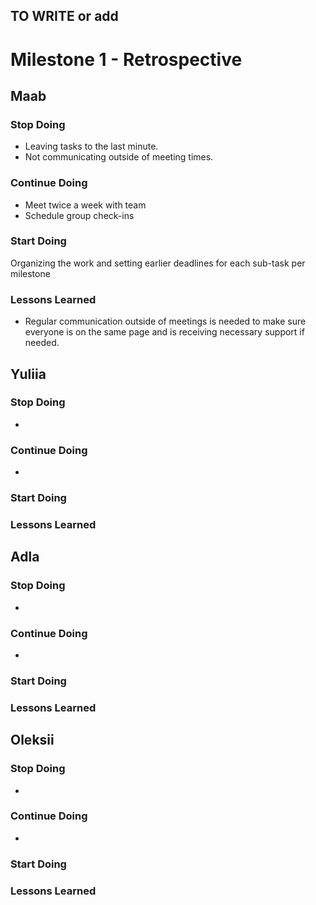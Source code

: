 
 ## TO WRITE or add 



 # Milestone 1 - Retrospective

## Maab
### Stop Doing
- Leaving tasks to the last minute.
- Not communicating outside of meeting times.
### Continue Doing
- Meet twice a week with team
- Schedule group check-ins
### Start Doing
Organizing the work and setting earlier deadlines for each sub-task per milestone
### Lessons Learned
- Regular communication outside of meetings is needed to make sure everyone is on the same page and is receiving necessary support if needed.


## Yuliia
### Stop Doing
- 
### Continue Doing
- 
### Start Doing

### Lessons Learned


## Adla
### Stop Doing
- 
### Continue Doing
- 
### Start Doing

### Lessons Learned


## Oleksii
### Stop Doing
- 
### Continue Doing
- 
### Start Doing

### Lessons Learned

